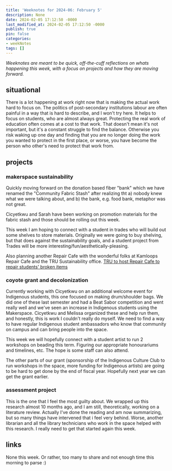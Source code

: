 ```yaml
---
title: 'Weeknotes for 2024-06: February 5'
description: None
date: 2024-02-05 17:12:50 -0000
last_modified_at: 2024-02-05 17:12:50 -0000
publish: true
pin: false
categories:
- weekNotes
tags: []
---
```

_Weeknotes are meant to be quick, off-the-cuff reflections on whats happening this week, with a focus on projects and how they are moving forward._

## situational

There is a lot happening at work right now that is making the actual work hard to focus on. The politics of post-secondary institutions labour are often painful in a way that is hard to describe, and I won't try here. It helps to focus on students, who are almost always great. Protecting the real work of education often comes at a cost to that work. That doesn't mean it's not important, but it's a constant struggle to find the balance. Otherwise you risk waking up one day and finding that you are no longer doing the work you wanted to protect in the first place, or worse, you have become the person who other's need to protect that work from.

## projects

### makerspace sustainability

Quickly moving forward on the donation based fiber "bank" which we have renamed the "Community Fabric Stash" after realizing tht a) nobody knew what we were talking about, and b) the bank, e.g. food bank, metaphor was not great.

Cicyetkwu and Sarah have been working on promotion materials for the fabric stash and those should be rolling out this week.

This week I am hoping to connect with a student in trades who will build out some shelves to store materials. Originally we were going to buy shelving, but that does against the sustainability goals, and a student project from Trades will be more interesting/fun/aesthetically-pleasing.

Also planning another Repair Cafe with the wonderful folks at Kamloops Repair Cafe and the TRU Sustainability office. [TRU to host Repair Cafe to repair students' broken items](https://www.castanetkamloops.net/edition/news-story-470173-48-.htm)

### coyote grant and decolonization

Currently working with Cicyetkwu on an additional welcome event for Indigenous students, this one focused on making drum/shoulder bags. We did one of these last semester and had a Beat Sabor competition and went really well and we've seen an increase in Indigenous students using the Makerspace. Cicyetkwu and Melissa organized these and help run them, and honestly, this is work I couldn't really do myself. We need to find a way to have regular Indigenous student ambassadors who know that community on campus and can bring people into the space.

This week we will hopefully connect with a student artist to run 2 workshops on beading this term. Figuring our appropriate honourariums and timelines, etc. The hope is some staff can also attend.

The other parts of our grant (sponsorship of the Indigenous Culture Club to run workshops in the space, more funding for Indigenous artists) are going to be hard to get done by the end of fiscal year. Hopefully next year we can get the grant earlier.

### assessment project

This is the one that I feel the most guilty about. We wrapped up this research almost 10 months ago, and I am still, theoretically, working on a literature review. Actually I've done the reading and am now summarizing, but so many things have intervened that i feel very behind. Worse, another librarian and all the library technicians who work in the space helped with this research. I really need to get that started again this week.

## links

None this week. Or rather, too many to share and not enough time this morning to parse :)
